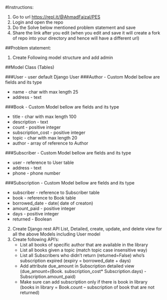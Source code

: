 #Instructions:

1. Go to url https://repl.it/@AhmadFaizal/PES
2. Login and open the repo
3. Do the Solve below mentioned problem statement and save
4. Share the link after you edit (when you edit and save it will create a fork of repo into your directory and hence will have a different url)


##Problem statement:

1. Create Following model structure and add admin

##Model Class (Tables)

###User - user default Django User
###Author - Custom Model bellow are fields and its type
- name - char with max length 25
- address ­-  text

###Book - Custom Model bellow are fields and its type
- title - char with max length 100
- description - text
- count - positive integer
- subscription_cost - positive integer
- topic - char with max length 20 
- author - array of reference to Author
 

###Subscriber - Custom Model bellow are fields and its type
- user - reference to User table
- address - text
- phone - phone number   

###Subscription - Custom Model bellow are fields and its type
- subscriber - reference to  Subscriber table
- book -  reference to  Book table
- borrowed_date - date( date of creaton)
- amount_paid - positive integer
- days - positive integer
- returned - Boolean


2. Create Django rest API List, Detailed, create, update, and delete view for all the above Models including User model
3. Create following API’s:
	*	List all books of specific author that are available in the library
	*	List all books given a topic (match topic case insensitive way)
	*	List all Subscribers  who didn’t return (returned=False) who’s subscription expired (expiry = borrowed_date  + days)
	*	Add attribute due_amount in Subscription detailed view (due_amount=(Book. subscription_cost* Subscription.days)  - Subscription.amount_paid)
	*	Make sure can add subscription only if there is book in library (books in library = Book.count – subscription of book that are not returned)